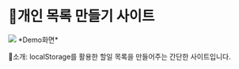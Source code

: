 <!DOCTYPE html>
<html lang="en">
<head>
  <meta charset="UTF-8">
  <meta name="viewport" content="width=device-width, initial-scale=1.0">
  <title>Document</title>
  <style>
    img + em {
          display: block;
          text-align: center;
          font-size: .8rem;
          color: $grey-color-light;
      }
  </style>
</head>
<body>

  

  <h1>📕개인 목록 만들기 사이트</h1>

  <img src="images/demo.png"/>
  *Demo화면*

  🎒소개: localStorage를 활용한 할일 목록을 만들어주는 간단한 사이트입니다.

  
</body>
</html>
